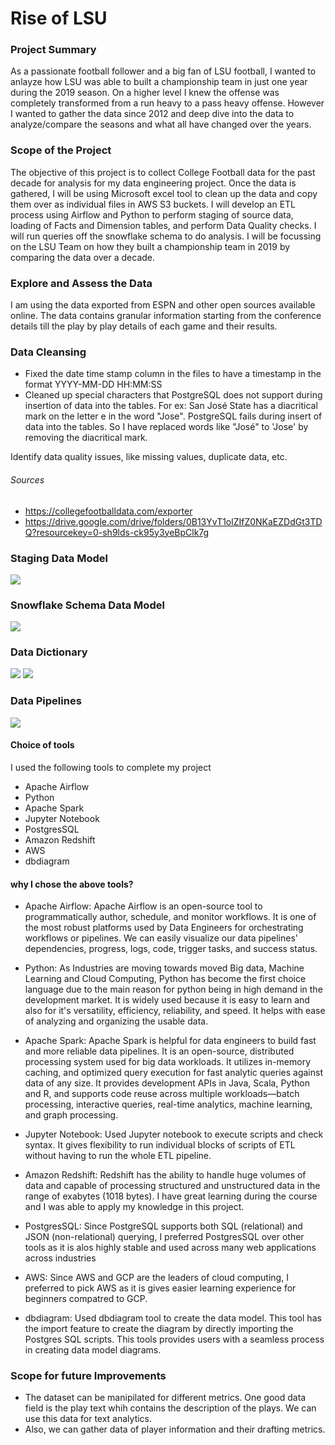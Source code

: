 # Rise of LSU

### Project Summary
As a passionate football follower and a big fan of LSU football, I wanted to anlayze how LSU was able to built a championship team in just one year during the 2019 season. On a higher level I knew the offense was completely transformed from a run heavy to a pass heavy offense. However I wanted to gather the data since 2012 and deep dive into the data to analyze/compare the seasons and what all have changed over the years.

### Scope of the Project
The objective of this project is to collect College Football data for the past decade for analysis for my data engineering project. Once the data is gathered, I will be using Microsoft excel tool to clean up the data and copy them over as individual files in AWS S3 buckets. I will develop an ETL process using Airflow and Python to perform staging of source data, loading of Facts and Dimension tables, and perform Data Quality checks. I will run queries off the snowflake schema to do analysis. I will be focussing on the LSU Team on how they built a championship team in 2019 by comparing the data over a decade.

###  Explore and Assess the Data
I am using the data exported from ESPN and other open sources available online. The data contains granular information starting from the conference details till the play by play details of each game and their results.

### Data Cleansing
- Fixed the date time stamp column in the files to have a timestamp in the format YYYY-MM-DD HH:MM:SS
- Cleaned up special characters that PostgreSQL does not support during insertion of data into the tables. For ex: San José State has a diacritical mark on the letter e in the word "Jose". PostgreSQL fails during insert of data into the tables. So I have replaced words like "José" to 'Jose' by removing the diacritical mark.

Identify data quality issues, like missing values, duplicate data, etc.

###### Sources 
- https://collegefootballdata.com/exporter
- https://drive.google.com/drive/folders/0B13YvT1olZIfZ0NKaEZDdGt3TDQ?resourcekey=0-sh9lds-ck95y3yeBpClk7g


### Staging Data Model

<img src='images/Staging Data Model.png'>

### Snowflake Schema Data Model

<img src='images/game_facts.png'>

### Data Dictionary
<img src='images/Data_Dictionary_1.jpg'>

<img src='images/Data_Dictionary_2.jpg'>

### Data Pipelines

<img src='images/Airflow_Image.jpg'>

#### Choice of tools
I used the following tools to complete my project 
- Apache Airflow
- Python
- Apache Spark
- Jupyter Notebook
- PostgresSQL
- Amazon Redshift
- AWS
- dbdiagram

#### why I chose the above tools?

- Apache Airflow: Apache Airflow is an open-source tool to programmatically author, schedule, and monitor workflows. It is one of the most robust platforms used by Data Engineers for orchestrating workflows or pipelines. We can easily visualize our data pipelines' dependencies, progress, logs, code, trigger tasks, and success status.


- Python: As Industries are moving towards moved Big data, Machine Learning and Cloud Computing, Python has become the first choice language due to the main reason for python being in high demand in the development market. It is widely used because it is easy to learn and also for it's versatility, efficiency, reliability, and speed. It helps with ease of analyzing and organizing the usable data.


- Apache Spark: Apache Spark is helpful for data engineers to build fast and more reliable data pipelines. It is an open-source, distributed processing system used for big data workloads. It utilizes in-memory caching, and optimized query execution for fast analytic queries against data of any size. It provides development APIs in Java, Scala, Python and R, and supports code reuse across multiple workloads—batch processing, interactive queries, real-time analytics, machine learning, and graph processing. 


- Jupyter Notebook: Used Jupyter notebook to execute scripts and check syntax. It gives flexibility to run individual blocks of scripts of ETL without having to run the whole ETL pipeline. 


- Amazon Redshift: Redshift has the ability to handle huge volumes of data and capable of processing structured and unstructured data in the range of exabytes (1018 bytes). I have great learning during the course and I was able to apply my knowledge in this project.


- PostgresSQL: Since PostgreSQL supports both SQL (relational) and JSON (non-relational) querying, I preferred PostgresSQL over other tools as it is alos highly stable and used across many web applications across industries


- AWS: Since AWS and GCP are the leaders of cloud computing, I preferred to pick AWS as it is gives easier learning experience for beginners compatred to GCP.


- dbdiagram: Used dbdiagram tool to create the data model. This tool has the import feature to create the diagram by directly importing the Postgres SQL scripts. This tools provides users with a seamless process in creating data model diagrams.

### Scope for future Improvements
- The dataset can be manipilated for different metrics. One good data field is the play text whih contains the description of the plays. We can use this data for text analytics.
- Also, we can gather data of player information and their drafting metrics.
